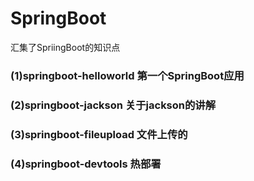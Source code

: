 # SpringBoot
汇集了SpriingBoot的知识点

### (1)springboot-helloworld 第一个SpringBoot应用
### (2)springboot-jackson 关于jackson的讲解
### (3)springboot-fileupload 文件上传的
### (4)springboot-devtools  热部署